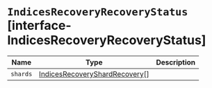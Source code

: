 # `IndicesRecoveryRecoveryStatus` [interface-IndicesRecoveryRecoveryStatus]

| Name | Type | Description |
| - | - | - |
| `shards` | [IndicesRecoveryShardRecovery](./IndicesRecoveryShardRecovery.md)[] | &nbsp; |
